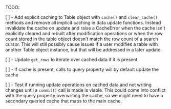 TODO:

[ ] - Add explicit caching to Table object with `cache()` and `clear_cache()` methods and remove all implicit caching in data update functions. Instead invalidate the cache on update and raise a CacheError when the cache isn't explicitly cleared and rebuilt after modification operations or when the row count stored in the table object doesn't match the row count of a search cursor. This will still possibly cause issues if a user modifies a table with another Table object instance, but that will be addressed in a later update.

[ ] - Update `get_rows` to iterate over cached data if it is present

[ ] - If cache is present, calls to query property will by default update the cache

[ ] - Test if running update operations on cached data and not writing changes until a `commit()` call is made is viable. This could come into conflict with the query property overwriting the cache, so we might need to have a secondary queried cache that maps to the main cache.